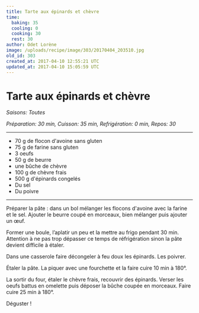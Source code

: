 ```yaml
---
title: Tarte aux épinards et chèvre
time:
  baking: 35
  cooling: 0
  cooking: 30
  rest: 30
author: Odet Lorène
image: /uploads/recipe/image/303/20170404_203510.jpg
old_id: 303
created_at: 2017-04-10 12:55:21 UTC
updated_at: 2017-04-10 15:05:59 UTC
---
```


# Tarte aux épinards et chèvre

_Saisons: Toutes_

_Préparation: 30 min, Cuisson: 35 min, Refrigération: 0 min, Repos: 30_

---

- 70 g de flocon d'avoine sans gluten
- 75 g de farine sans gluten
- 3 oeufs
- 50 g de beurre
- une bûche de chèvre
- 100 g de chèvre frais
- 500 g d'épinards congelés
- Du sel
- Du poivre

---

Préparer la pâte : dans un bol mélanger les flocons d'avoine avec la farine et le sel. Ajouter le beurre coupé en morceaux, bien mélanger puis ajouter un œuf.

Former une boule, l’aplatir un peu et la mettre au frigo pendant 30 min. Attention à ne pas trop dépasser ce temps de réfrigération sinon la pâte devient difficile à étaler.

Dans une casserole faire décongeler à feu doux les épinards. Les poivrer.

Étaler la pâte. La piquer avec une fourchette et la faire cuire 10 min à 180°.

La sortir du four, étaler le chèvre frais, recouvrir des épinards. Verser les oeufs battus en omelette puis déposer la bûche coupée en morceaux. Faire cuire 25 min à 180°.

Déguster !
